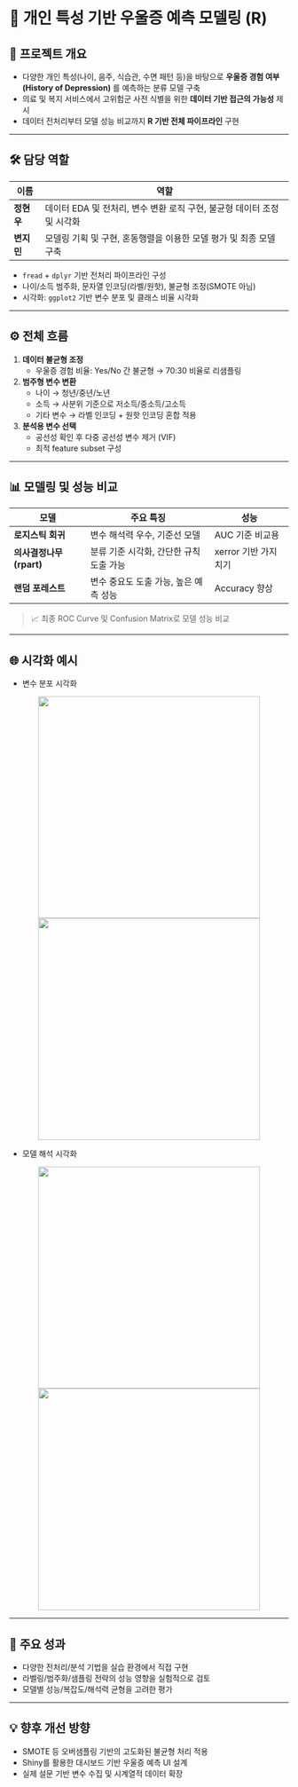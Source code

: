 # 🧠 개인 특성 기반 우울증 예측 모델링 (R)

## 🎯 프로젝트 개요

- 다양한 개인 특성(나이, 음주, 식습관, 수면 패턴 등)을 바탕으로 **우울증 경험 여부(History of Depression)** 를 예측하는 분류 모델 구축
- 의료 및 복지 서비스에서 고위험군 사전 식별을 위한 **데이터 기반 접근의 가능성** 제시
- 데이터 전처리부터 모델 성능 비교까지 **R 기반 전체 파이프라인** 구현

---

## 🛠️ 담당 역할

| 이름 | 역할 |
|------|------|
| **정현우** | 데이터 EDA 및 전처리, 변수 변환 로직 구현, 불균형 데이터 조정 및 시각화 |
| **변지민** | 모델링 기획 및 구현, 혼동행렬을 이용한 모델 평가 및 최종 모델 구축 |

- `fread` + `dplyr` 기반 전처리 파이프라인 구성
- 나이/소득 범주화, 문자열 인코딩(라벨/원핫), 불균형 조정(SMOTE 아님)
- 시각화: `ggplot2` 기반 변수 분포 및 클래스 비율 시각화

---

## ⚙️ 전체 흐름

1. **데이터 불균형 조정**
   - 우울증 경험 비율: Yes/No 간 불균형 → 70:30 비율로 리샘플링
2. **범주형 변수 변환**
   - 나이 → 청년/중년/노년
   - 소득 → 사분위 기준으로 저소득/중소득/고소득
   - 기타 변수 → 라벨 인코딩 + 원핫 인코딩 혼합 적용
3. **분석용 변수 선택**
   - 공선성 확인 후 다중 공선성 변수 제거 (VIF)
   - 최적 feature subset 구성

---

## 📊 모델링 및 성능 비교

| 모델 | 주요 특징 | 성능 |
|------|-----------|------|
| **로지스틱 회귀** | 변수 해석력 우수, 기준선 모델 | AUC 기준 비교용 |
| **의사결정나무 (rpart)** | 분류 기준 시각화, 간단한 규칙 도출 가능 | xerror 기반 가지치기 |
| **랜덤 포레스트** | 변수 중요도 도출 가능, 높은 예측 성능 | Accuracy 향상 |

> 📈 최종 ROC Curve 및 Confusion Matrix로 모델 성능 비교

---

## 🌐 시각화 예시

- 변수 분포 시각화

<p align="center">
  <img src="./ppt_extract/ppt/media/image1.png" width="400"/>
  <img src="./ppt_extract/ppt/media/image2.png" width="400"/>
</p>

- 모델 해석 시각화

<p align="center">
  <img src="./ppt_extract/ppt/media/image3.png" width="400"/>
  <img src="./ppt_extract/ppt/media/image4.png" width="400"/>
</p>

---

## 🧾 주요 성과

- 다양한 전처리/분석 기법을 실습 환경에서 직접 구현
- 라벨링/범주화/샘플링 전략의 성능 영향을 실험적으로 검토
- 모델별 성능/복잡도/해석력 균형을 고려한 평가

---

## 💡 향후 개선 방향

- SMOTE 등 오버샘플링 기반의 고도화된 불균형 처리 적용
- Shiny를 활용한 대시보드 기반 우울증 예측 UI 설계
- 실제 설문 기반 변수 수집 및 시계열적 데이터 확장

